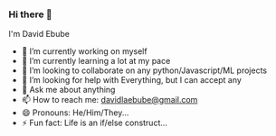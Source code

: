 ### Hi there 👋
I'm David Ebube

- 🔭 I’m currently working on myself
- 🌱 I’m currently learning a lot at my pace
- 👯 I’m looking to collaborate on any python/Javascript/ML projects
- 🤔 I’m looking for help with Everything, but I can accept any
- 💬 Ask me about anything
- 📫 How to reach me: davidlaebube@gmail.com
- 😄 Pronouns: He/Him/They...
- ⚡ Fun fact: Life is an if/else construct...

<!--
**da-eb/da-eb** is a ✨ _special_ ✨ repository because its `README.md` (this file) appears on your GitHub profile.

Here are some ideas to get you started:

- 🔭 I’m currently working on ...
- 🌱 I’m currently learning ...
- 👯 I’m looking to collaborate on ...
- 🤔 I’m looking for help with ...
- 💬 Ask me about ...
- 📫 How to reach me: ...
- 😄 Pronouns: ...
- ⚡ Fun fact: ...
-->

